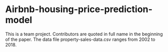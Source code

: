 # Airbnb-housing-price-prediction-model
This is a team project. Contributors are quoted in full name in the beginning of the paper. 
The data file property-sales-data.csv ranges from 2002 to 2018.
